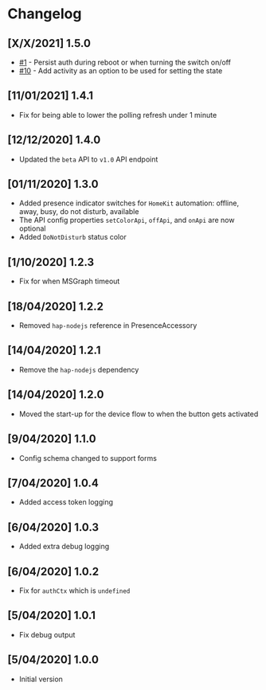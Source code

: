 # Changelog

## [X/X/2021] 1.5.0

- [#1](https://github.com/estruyf/homebridge-presence-switch-msgraph/issues/1) - Persist auth during reboot or when turning the switch on/off
- [#10](https://github.com/estruyf/homebridge-presence-switch-msgraph/issues/10) - Add activity as an option to be used for setting the state

## [11/01/2021] 1.4.1

- Fix for being able to lower the polling refresh under 1 minute

## [12/12/2020] 1.4.0

- Updated the `beta` API to `v1.0` API endpoint

## [01/11/2020] 1.3.0

- Added presence indicator switches for `HomeKit` automation: offline, away, busy, do not disturb, available
- The API config properties `setColorApi`, `offApi`, and `onApi` are now optional
- Added `DoNotDisturb` status color

## [1/10/2020] 1.2.3

- Fix for when MSGraph timeout

## [18/04/2020] 1.2.2

- Removed `hap-nodejs` reference in PresenceAccessory

## [14/04/2020] 1.2.1

- Remove the `hap-nodejs` dependency

## [14/04/2020] 1.2.0

- Moved the start-up for the device flow to when the button gets activated

## [9/04/2020] 1.1.0

- Config schema changed to support forms

## [7/04/2020] 1.0.4

- Added access token logging

## [6/04/2020] 1.0.3

- Added extra debug logging

## [6/04/2020] 1.0.2

- Fix for `authCtx` which is `undefined`

## [5/04/2020] 1.0.1

- Fix debug output

## [5/04/2020] 1.0.0

- Initial version